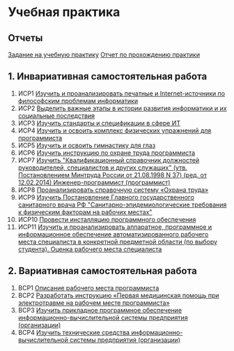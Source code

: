 # Учебная практика

## Отчеты

[Задание на учебную практику](https://github.com/calabiyauspace/practice-portfolio/blob/main/Соколова-Анна-Задание.pdf)
[Отчет по прохождению практики]()

## 1. Инвариативная самостоятельная работа

1. ИСР1 [Изучить и проанализировать печатные и Internet-источники по философским проблемам информатики](https://github.com/calabiyauspace/practice-portfolio/blob/main/Sokolova-Anna-1-1.pdf)
2. ИСР2 [Выделить важные этапы в истории развития информатики и их социальные последствия](https://github.com/calabiyauspace/practice-portfolio/blob/main/1-2.pdf)
3. ИСР3 [Изучить стандарты и спецификации в сфере ИТ](https://github.com/calabiyauspace/practice-portfolio/blob/main/Sokolova-Anna-1-3.pdf)
4. ИСР4 [Изучить и освоить комплекс физических упражнений для программиста](https://github.com/calabiyauspace/practice-portfolio/blob/main/Sokolova-Anna-1-4.pdf)
5. ИСР5 [Изучить и освоить гимнастику для глаз](https://github.com/calabiyauspace/practice-portfolio/blob/main/Sokolova-Anna-1-5.pdf)
6. ИСР6 [Изучить инструкцию по охране труда программиста](https://github.com/calabiyauspace/practice-portfolio/blob/main/Sokolova-Anna-1-6.pdf)
7. ИСР7 [Изучить "Квалификационный справочник должностей руководителей, специалистов и других служащих" (утв. Постановлением Минтруда России от 21.08.1998 N 37) (ред. от 12.02.2014) Инженер-программист (программист)](https://github.com/calabiyauspace/practice-portfolio/blob/main/Sokolova-Anna-1-7.pdf)
8. ИСР8 [Проанализировать справочную систему «Охрана труда»](https://github.com/calabiyauspace/practice-portfolio/blob/main/Sokolova-Anna-1-8.pdf)
9. ИСР9 [Изучить Постановление Главного государственного санитарного врача РФ "Санитарно-эпидемиологические требования к физическим факторам на рабочих местах"](https://github.com/calabiyauspace/practice-portfolio/blob/main/Sokolova-Anna-1-9.pdf)
10. ИСР10 [Провести инсталляцию программного обеспечения](https://github.com/calabiyauspace/practice-portfolio/blob/main/Sokolova-Anna-1-10.pdf)
11. ИСР11 [Изучить и проанализировать аппаратное, программное и информационное обеспечение автоматизированного рабочего места специалиста в конкретной предметной области (по выбору студента). Оценка рабочего места специалиста](https://github.com/calabiyauspace/practice-portfolio/blob/main/Sokolova-Anna-1-11.pdf)


## 2. Вариативная самостоятельная работа
1. ВСР1 [Описание рабочего места программиста](https://github.com/calabiyauspace/practice-portfolio/blob/main/2-1-рабочее-место-программиста.pdf)
2. ВСР2 [Разработать инструкцию «Первая медицинская помощь при электротравме на рабочем месте программиста»](https://github.com/calabiyauspace/practice-portfolio/blob/main/Sokolova-Anna-2-2.pdf)
3. ВСР3 [Изучить прикладное программное обеспечение информационно-вычислительной системы предприятия (организации)](https://github.com/calabiyauspace/practice-portfolio/blob/main/Sokolova-Anna-2-3.pdf)
4. ВСР4 [Изучить технические средства информационно-вычислительной системы предприятия (организации)](https://github.com/calabiyauspace/practice-portfolio/blob/main/Sokolova-Anna-2-4.pdf)

